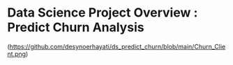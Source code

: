 # Data Science Project Overview : Predict Churn Analysis

(https://github.com/desynoerhayati/ds_predict_churn/blob/main/Churn_Client.png)

